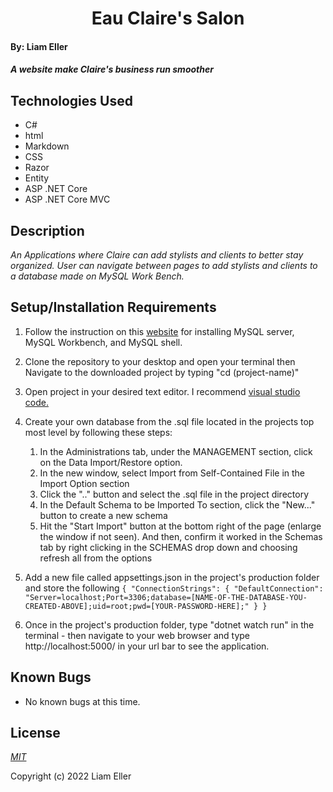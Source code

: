 <h1 align="center">Eau Claire's Salon</h1>

#### By: Liam Eller

#### _A website make Claire's business run smoother_

## Technologies Used

* C#
* html
* Markdown
* CSS
* Razor
* Entity
* ASP .NET Core
* ASP .NET Core MVC

## Description

_An Applications where Claire can add stylists and clients to better stay organized._
_User can navigate between pages to add stylists and clients to a database made on MySQL Work Bench._

## Setup/Installation Requirements
  
1. Follow the instruction on this [website](https://www.simplilearn.com/tutorials/mysql-tutorial/mysql-workbench-installation) for installing MySQL server, MySQL Workbench, and MySQL shell.  
5. Clone the repository to your desktop and open your terminal then Navigate to the downloaded project by typing "cd (project-name)"
2.  Open project in your desired text editor. I recommend [visual studio code.](https://code.visualstudio.com/download)
3. Create your own database from the .sql file located in the projects top most level by following these steps: 
  
    1. In the Administrations tab, under the MANAGEMENT section, click on the Data Import/Restore option.
    2. In the new window, select Import from Self-Contained File in the Import Option section
    3. Click the ".." button and select the .sql file in the project directory
    4. In the Default Schema to be Imported To section, click the "New..." button to create a new schema
    5. Hit the "Start Import" button at the bottom right of the page (enlarge the window if not seen). And then, confirm it worked in the Schemas tab by right clicking in the SCHEMAS drop down and choosing refresh all from the options
    
4. Add a new file called appsettings.json in the project's production folder and store the following
        `{
            "ConnectionStrings": {
                "DefaultConnection": "Server=localhost;Port=3306;database=[NAME-OF-THE-DATABASE-YOU-CREATED-ABOVE];uid=root;pwd=[YOUR-PASSWORD-HERE];"
            }
        }`
5. Once in the project's production folder, type "dotnet watch run" in the terminal - then navigate to your web browser and type http://localhost:5000/ in your url bar to see the application.
  
## Known Bugs

* No known bugs at this time.

## License

_[MIT](https://opensource.org/licenses/MIT)_

Copyright (c) 2022 Liam Eller
